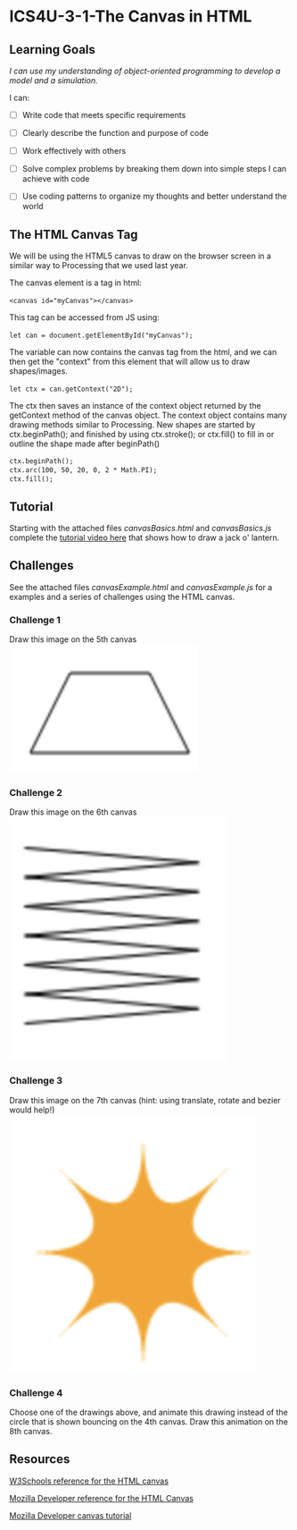 # ICS4U-3-1-The Canvas in HTML

## Learning Goals
*I can use my understanding of object-oriented programming to develop a model and a simulation.*

I can:
- [ ] Write code that meets specific requirements
- [ ] Clearly describe the function and purpose of code
- [ ] Work effectively with others
- [ ] Solve complex problems by breaking them down into simple steps I can achieve with code
- [ ] Use coding patterns to organize my thoughts and better understand the world


## The HTML Canvas Tag
We will be using the HTML5 canvas to draw on the browser screen in a similar way to Processing that we used last year.

The canvas element is a tag in html:

`<canvas id="myCanvas"></canvas>`

This tag can be accessed from JS using:

`let can = document.getElementById("myCanvas");`

The variable can now contains the canvas tag from the html, and we can then get the "context" from this element that will allow us to draw shapes/images.

`let ctx = can.getContext("2D");`

The ctx then saves an instance of the context object returned by the getContext method of the canvas object. The context object contains many drawing methods similar to Processing. New shapes are started by ctx.beginPath(); and finished by using ctx.stroke(); or ctx.fill() to fill in or outline the shape made after beginPath()
```
ctx.beginPath();
ctx.arc(100, 50, 20, 0, 2 * Math.PI);
ctx.fill();
```

## Tutorial
Starting with the attached files *canvasBasics.html* and *canvasBasics.js* complete the [tutorial video here](https://drive.google.com/file/d/1QK1tx6S5EpAwCeQPvD8_Uw-kyfkLUr0w/view?usp=sharing) that shows how to draw a jack o' lantern.


## Challenges

See the attached files *canvasExample.html* and *canvasExample.js* for a examples and a series of challenges using the HTML canvas.

### Challenge 1
Draw this image on the 5th canvas
![challenge 1 image](./ICS4U-3-1-Canvas5.png)

### Challenge 2
Draw this image on the 6th canvas
![challenge 2 image](./ICS4U-3-1-Canvas6.png)

### Challenge 3
Draw this image on the 7th canvas (hint: using translate, rotate and bezier would help!)
![challenge 3 image](./ICS4U-3-1-Canvas7.png)

### Challenge 4
Choose one of the drawings above, and animate this drawing instead of the circle that is shown bouncing on the 4th canvas. Draw this animation on the 8th canvas.

## Resources
[W3Schools reference for the HTML canvas](https://www.w3schools.com/tags/ref_canvas.asp)

[Mozilla Developer reference for the HTML Canvas](https://developer.mozilla.org/en-US/docs/Web/API/Canvas_API)

[Mozilla Developer canvas tutorial](https://developer.mozilla.org/en-US/docs/Web/API/Canvas_API/Tutorial)
